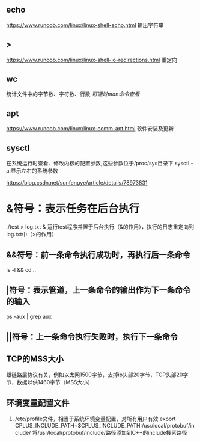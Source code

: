 ## echo 
<https://www.runoob.com/linux/linux-shell-echo.html>
输出字符串



## >
<https://www.runoob.com/linux/linux-shell-io-redirections.html>
重定向

## wc
统计文件中的字节数、字符数、行数
*可通过man命令查看*


## apt
<https://www.runoob.com/linux/linux-comm-apt.html>
软件安装及更新


## sysctl 
在系统运行时查看、修改内核的配置参数,这些参数位于/proc/sys目录下
sysctl -a:显示左右的系统参数


<https://blog.csdn.net/sunfengye/article/details/78973831>

#  &符号：表示任务在后台执行
 ./test > log.txt &
运行test程序并置于后台执行（&的作用），执行的日志重定向到log.txt中（>的作用）

## &&符号：前一条命令执行成功时，再执行后一条命令
ls -l && cd ..

## |符号：表示管道，上一条命令的输出作为下一条命令的输入
ps -aux | grep aux

## ||符号：上一条命令执行失败时，执行下一条命令

## TCP的MSS大小
跟链路层协议有关，例如以太网1500字节，去掉ip头部20字节，TCP头部20字节，数据以供1460字节（MSS大小）


## 环境变量配置文件
1. /etc/profile文件，相当于系统环境变量配置，对所有用户有效
export CPLUS_INCLUDE_PATH=$CPLUS_INCLUDE_PATH:/usr/local/protobuf/include/
将/usr/local/protobuf/include/路径添加到C++的include搜索路径